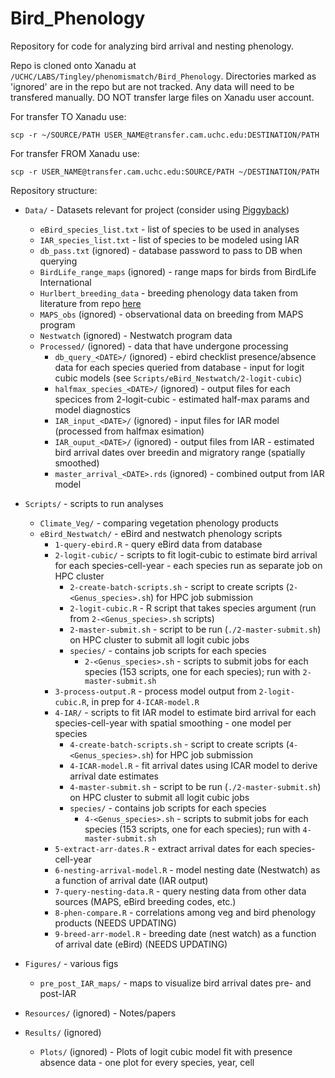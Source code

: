 # Bird_Phenology

Repository for code for analyzing bird arrival and nesting phenology.

Repo is cloned onto Xanadu at `/UCHC/LABS/Tingley/phenomismatch/Bird_Phenology`. Directories marked as 'ignored' are in the repo but are not tracked. Any data will need to be transfered manually. DO NOT transfer large files on Xanadu user account. 

For transfer TO Xanadu use:

`scp -r ~/SOURCE/PATH USER_NAME@transfer.cam.uchc.edu:DESTINATION/PATH`

For transfer FROM Xanadu use:

`scp -r USER_NAME@transfer.cam.uchc.edu:SOURCE/PATH ~/DESTINATION/PATH`

Repository structure:

* `Data/` - Datasets relevant for project (consider using [Piggyback](https://cran.r-project.org/web/packages/piggyback/vignettes/intro.html))
  * `eBird_species_list.txt` - list of species to be used in analyses
  * `IAR_species_list.txt` - list of species to be modeled using IAR
  * `db_pass.txt` (ignored) - database password to pass to DB when querying
  * `BirdLife_range_maps` (ignored) - range maps for birds from BirdLife International
  * `Hurlbert_breeding_data` - breeding phenology data taken from literature from repo [here](https://github.com/hurlbertlab/bird-repro-times)
  * `MAPS_obs` (ignored) - observational data on breeding from MAPS program
  * `Nestwatch` (ignored) - Nestwatch program data
  * `Processed/` (ignored) - data that have undergone processing
    * `db_query_<DATE>/` (ignored) - ebird checklist presence/absence data for each species queried from database - input for logit cubic models (see `Scripts/eBird_Nestwatch/2-logit-cubic`)
    * `halfmax_species_<DATE>/` (ignored) - output files for each specices from 2-logit-cubic - estimated half-max params and model diagnostics
    * `IAR_input_<DATE>/` (ignored) - input files for IAR model (processed from halfmax esimation)
    * `IAR_ouput_<DATE>/` (ignored) - output files from IAR - estimated bird arrival dates over breedin and migratory range (spatially smoothed)
    * `master_arrival_<DATE>.rds` (ignored) - combined output from IAR model

* `Scripts/` - scripts to run analyses
  * `Climate_Veg/` - comparing vegetation phenology products
  * `eBird_Nestwatch/` - eBird and nestwatch phenology scripts
    * `1-query-ebird.R` - query eBird data from database
    * `2-logit-cubic/` - scripts to fit logit-cubic to estimate bird arrival for each species-cell-year - each species run as separate job on HPC cluster
      * `2-create-batch-scripts.sh` - script to create scripts (`2-<Genus_species>.sh`) for HPC job submission
      * `2-logit-cubic.R` - R script that takes species argument (run from `2-<Genus_species>.sh` scripts)
      * `2-master-submit.sh` - script to be run (`./2-master-submit.sh`) on HPC cluster to submit all logit cubic jobs
      * `species/` - contains job scripts for each species
        * `2-<Genus_species>.sh` - scripts to submit jobs for each species (153 scripts, one for each species); run with `2-master-submit.sh`
    * `3-process-output.R` - process model output from `2-logit-cubic.R`, in prep for `4-ICAR-model.R`
    * `4-IAR/` - scripts to fit IAR model to estimate bird arrival for each species-cell-year with spatial smoothing - one model per species
       * `4-create-batch-scripts.sh` - script to create scripts (`4-<Genus_species>.sh`) for HPC job submission    
       * `4-ICAR-model.R` - fit arrival dates using ICAR model to derive arrival date estimates
       * `4-master-submit.sh` - script to be run (`./2-master-submit.sh`) on HPC cluster to submit all logit cubic jobs
       * `species/` - contains job scripts for each species
         * `4-<Genus_species>.sh` - scripts to submit jobs for each species (153 scripts, one for each species); run with `4-master-submit.sh`
    * `5-extract-arr-dates.R` - extract arrival dates for each species-cell-year
    * `6-nesting-arrival-model.R` - model nesting date (Nestwatch) as a function of arrival date (IAR output)
    * `7-query-nesting-data.R` - query nesting data from other data sources (MAPS, eBird breeding codes, etc.)
    * `8-phen-compare.R` - correlations among veg and bird phenology products (NEEDS UPDATING)
    * `9-breed-arr-model.R` - breeding date (nest watch) as a function of arrival date (eBird) (NEEDS UPDATING)

* `Figures/` - various figs
    * `pre_post_IAR_maps/` - maps to visualize bird arrival dates pre- and post-IAR
    
* `Resources/` (ignored) - Notes/papers

* `Results/` (ignored)
  * `Plots/` (ignored) - Plots of logit cubic model fit with presence absence data - one plot for every species, year, cell
